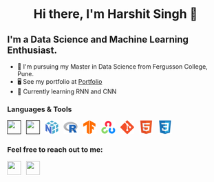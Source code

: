 <h1 align="center">Hi there, I'm Harshit Singh 👋</h1>

I'm a Data Science and Machine Learning Enthusiast.
--------------------------

*   📖  I'm pursuing my Master in Data Science from Fergusson College, Pune.
*   🖥️  See my portfolio at <a target="_blank" rel="noreferrer" href="https://harsh502s.github.io/">Portfolio</a>
*   🧠  Currently learning RNN and CNN

### Languages & Tools

<p align="left"><a href="" target="_blank" rel="noreferrer"><img src="https://raw.githubusercontent.com/rahuldkjain/github-profile-readme-generator/master/src/images/icons/ProgrammingLanguages/python.svg" width="32" height="32" /></a> &nbsp;
<a href="" target="_blank" rel="noreferrer"><img src="https://raw.githubusercontent.com/rahuldkjain/github-profile-readme-generator/master/src/images/icons/Database/mysql.svg" width="32" height="32" /></a> &nbsp;
<a href="" target="_blank" rel="noreferrer"><img src="https://raw.githubusercontent.com/devicons/devicon/master/icons/numpy/numpy-original.svg" width="32" height="32" /></a> &nbsp;
<a href="" target="_blank" rel="noreferrer"><img src="https://raw.githubusercontent.com/devicons/devicon/master/icons/r/r-original.svg" width="32" height="32" /></a> &nbsp;
<a href="" target="_blank" rel="noreferrer"><img src="https://raw.githubusercontent.com/devicons/devicon/master/icons/tensorflow/tensorflow-original.svg" width="32" height="32" /></a> &nbsp;
<a href="" target="_blank" rel="noreferrer"><img src="https://raw.githubusercontent.com/devicons/devicon/master/icons/opencv/opencv-original.svg" width="32" height="32" /></a> &nbsp;
<a href="" target="_blank" rel="noreferrer"><img src="https://raw.githubusercontent.com/devicons/devicon/master/icons/git/git-original.svg" width="32" height="32" /></a> &nbsp;
<a href="" target="_blank" rel="noreferrer"><img src="https://raw.githubusercontent.com/devicons/devicon/master/icons/html5/html5-original.svg" width="32" height="32" /></a> &nbsp;
<a href="" target="_blank" rel="noreferrer"><img src="https://raw.githubusercontent.com/devicons/devicon/master/icons/css3/css3-original.svg" width="32" height="32" /></a> &nbsp;
</p>


### Feel free to reach out to me: 

<p align="left"> <a href="https://www.linkedin.com/in/Harsh502singh" target="_blank" rel="noreferrer"><img src="https://raw.githubusercontent.com/danielcranney/readme-generator/main/public/icons/socials/linkedin.svg" width="32" height="32" /></a> &nbsp;
<a href="https://www.instagram.com/the_cropped_guy/" target="_blank" rel="noreferrer"><img src="https://raw.githubusercontent.com/rahuldkjain/github-profile-readme-generator/master/src/images/icons/Social/instagram.svg" width="32" height="32"></a></p>
